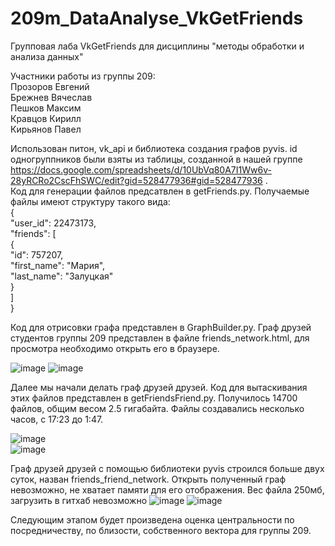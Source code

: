 # 209m_DataAnalyse_VkGetFriends
Групповая лаба VkGetFriends для дисциплины "методы обработки и анализа данных"

Участники работы из группы 209:        
Прозоров Евгений          
Брежнев Вячеслав        
Пешков Максим        
Кравцов Кирилл        
Кирьянов Павел          


Использован питон, vk_api и библиотека создания графов pyvis. id одногруппников были взяты из таблицы, созданной в нашей группе https://docs.google.com/spreadsheets/d/10UbVq80A7I1Ww6v-28yRCRo2CscFhSWC/edit?gid=528477936#gid=528477936 .            
Код для генерации файлов предсатвлен в getFriends.py. Получаемые файлы имеют структуру такого вида:                        
{                  
"user_id": 22473173,                  
"friends": [                  
                  {                  
                  "id": 757207,                  
                  "first_name": "Мария",                  
                  "last_name": "Залуцкая"                  
                  }                  
            ]                  
}                  

Код для отрисовки графа представлен в GraphBuilder.py. Граф друзей студентов группы 209 представлен в файле friends_network.html, для просмотра необходимо открыть его в браузере.
      
![image](https://github.com/user-attachments/assets/ebabc3d4-ba3c-4537-9110-0aaea40a0cc9)
![image](https://github.com/user-attachments/assets/6e32fefa-1b63-412c-ad9b-ee5f498de8ec)


Далее мы начали делать граф друзей друзей. Код для вытаскивания этих файлов представлен в getFriendsFriend.py. Получилось 14700 файлов, общим весом 2.5 гигабайта. Файлы создавались несколько часов, с 17:23 до 1:47.    

 ![image](https://github.com/user-attachments/assets/4a278f6d-273c-4996-8902-abbd706dd8bf)      
![image](https://github.com/user-attachments/assets/a87dd0d0-07f1-44d7-bb99-76446d19729d)

Граф друзей друзей с помощью библиотеки pyvis строился больше двух суток, назван friends_friend_network. Открыть полученный граф невозможно, не хватает памяти для его отображения. Вес файла 250мб, загрузить в гитхаб невозможно
![image](https://github.com/user-attachments/assets/ebd8cd4a-f90b-4f51-9635-427e43ed659a)
![image](https://github.com/user-attachments/assets/959f882c-6e8f-438d-8ef2-c5d135fed1cc)


      
      
      
Следующим этапом будет произведена оценка центральности по посредничеству, по близости, собственного вектора для группы 209.      

